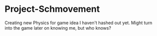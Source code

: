 # Project-Schmovement
 Creating new Physics for game idea I haven't hashed out yet. Might turn into the game later on knowing me, but who knows?
